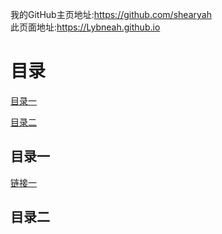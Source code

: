 <html>
  <head>
    <meta charset="utf-8">
  </head>
  <body>
    <p>我的GitHub主页地址:<a href="https://github.com/Lybneah/">https://github.com/shearyah</a><br/>此页面地址:<a href="https://shearyah.github.io/">https://Lybneah.github.io</a>
    </p>
    <h1>目录</h1>
    <p>
      <a href="#A1">目录一</a></p>
    <p>
      <a href="#A2">目录二</a></p>
    <h2 id=A1>目录一</h2>
      <p>
        <a href="https://Lybneah.github.io/page1">链接一</a>
      </p>
    <h2 id=A2>目录二</h2>
  </body>
</html>
